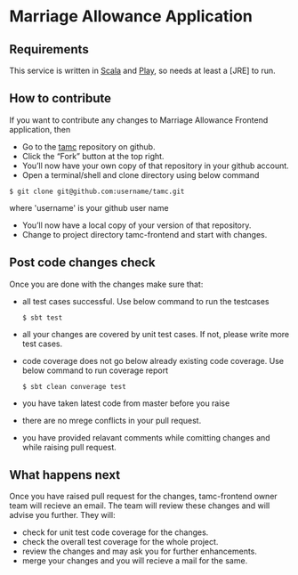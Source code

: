 Marriage Allowance Application
====================================================================

Requirements
------------

This service is written in [Scala](http://www.scala-lang.org/) and [Play](http://playframework.com/), so needs at least a [JRE] to run.


How to contribute
-----------

If you want to contribute any changes to Marriage Allowance Frontend application, then
 * Go to the [tamc](https://github.com/hmrc/tamc) repository on github.
 * Click the “Fork” button at the top right.
 * You’ll now have your own copy of that repository in your github account.
 * Open a terminal/shell and clone directory using below command

  ```$ git clone git@github.com:username/tamc.git```

  where 'username' is your github user name

* You’ll now have a local copy of your version of that repository.
* Change to project directory tamc-frontend and start with changes.

Post code changes check
-----------

Once you are done with the changes make sure that:
* all test cases successful. Use below command to run the testcases
 
  ```$ sbt test```

* all your changes are covered by unit test cases. If not, please write more test cases.
* code coverage does not go below already existing code coverage. Use below command to run coverage report
 
  ```$ sbt clean converage test```

* you have taken latest code from master before you raise 
* there are no mrege conflicts in your pull request.
* you have provided relavant comments while comitting changes and while raising pull request. 
 
What happens next
------------

Once you have raised pull request for the changes, tamc-frontend owner team will recieve an email. The team will review these changes and will advise you further. They will:
* check for unit test code coverage for the changes.
* check the overall test coverage for the whole project.
* review the changes and may ask you for further enhancements.
* merge your changes and you will recieve a mail for the same.


